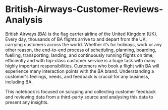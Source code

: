 # British-Airways-Customer-Reviews-Analysis

British Airways (BA) is the flag carrier airline of the United Kingdom (UK). Every day, thousands of BA flights arrive to and depart from the UK, carrying customers across the world. Whether it’s for holidays, work or any other reason, the end-to-end process of scheduling, planning, boarding, fuelling, transporting, landing, and continuously running flights on time, efficiently and with top-class customer service is a huge task with many highly important responsibilities. 
Customers who book a flight with BA will experience many interaction points with the BA brand. Understanding a customer's feelings, needs, and feedback is crucial for any business, including BA.

This notebook is focused on scraping and collecting customer feedback and reviewing data from a third-party source and analysing this data to present any insights.
